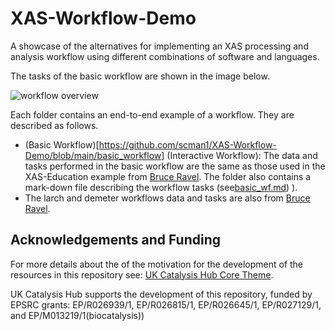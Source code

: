 # XAS-Workflow-Demo
 
A showcase of the alternatives for implementing an XAS processing and analysis workflow
using different combinations of software and languages.

The tasks of the basic workflow are shown in the image below.


![workflow overview](https://github.com/scman1/XAS-Workflow-Demo/blob/main/images/workflow_overview.svg)

Each folder contains an end-to-end example of a workflow. They are described as follows. 
- (Basic Workflow)[https://github.com/scman1/XAS-Workflow-Demo/blob/main/basic_workflow]
(Interactive Workflow): The data and tasks performed in the basic workflow 
are the same as those used in the XAS-Education example from 
[Bruce Ravel](https://github.com/bruceravel/XAS-Education/tree/master/Examples/FeS2). 
The folder also contains a mark-down file describing the workflow tasks (see[basic_wf.md](https://github.com/scman1/XAS-Workflow-Demo/blob/main/basic_workflow/basic_wf.md)) ).
- The larch and demeter workflows data and tasks are also from 
[Bruce Ravel](https://github.com/bruceravel/demeter/tree/master/examples/recipes/FeS2).

## Acknowledgements and Funding
For more details about the of the motivation for the development of the resources
in this repository see:
[UK Catalysis Hub Core Theme](https://ukcatalysishub.co.uk/core/).

UK Catalysis Hub supports the development of this repository, funded by
EPSRC grants:  EP/R026939/1, EP/R026815/1, EP/R026645/1, EP/R027129/1,
and EP/M013219/1(biocatalysis))
